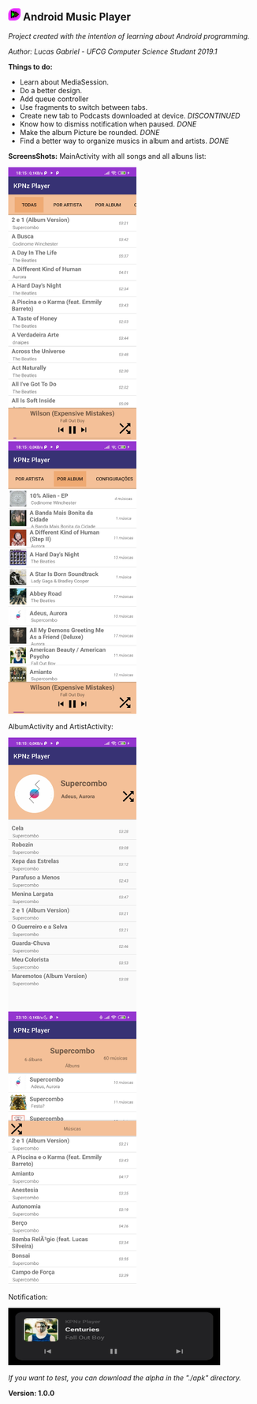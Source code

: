 ## <img src="./edits/icon2.png" width="25" height="25"> **Android Music Player**
*Project created with the intention of learning about Android programming.*

*Author: Lucas Gabriel - UFCG Computer Science Studant 2019.1*

**Things to do:**
 - Learn about MediaSession.
 - Do a better design.
 - Add queue controller
 - Use fragments to switch between tabs.
 - Create new tab to Podcasts downloaded at device. *DISCONTINUED*
 - Know how to dismiss notification when paused. *DONE*
 - Make the album Picture be rounded. *DONE*
 - Find a better way to organize musics in album and artists. *DONE*

**ScreensShots:**
MainActivity with all songs and all albuns list:

<img src="./pics/pic_inicio.jpg" width="260" height="552"> <img src="./pics/pic_listAlbum.jpg" width="260" height="552">

AlbumActivity and ArtistActivity:

<img src="./pics/pic_album.jpg" width="260" height="552"> <img src="./pics/pic_artista.jpg" width="260" height="552">

Notification:

<img src="./pics/pic_notification.png" width="430" height="116">

*If you want to test, you can download the alpha in the "./apk" directory.*

**Version: 1.0.0**
